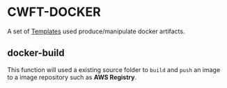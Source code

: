 # CWFT-DOCKER

A set of [Templates](https://github.com/kubefirst/gitops-template/blob/main/components/argo-cwfts/cwft-docker.yaml) used produce/manipulate docker artifacts. 


##  docker-build

This function will used a existing source folder to `build` and `push` an image to a image repository such as **AWS Registry**. 





